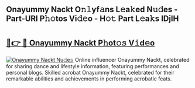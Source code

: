 ## Onayummy Nackt O𝚗𝚕yf𝚊ns L𝚎a𝚔ed N𝚞𝚍es - Part-URI P𝚑𝚘tos Vi𝚍𝚎o - H𝚘𝚝 Part L𝚎a𝚔s IDjlH

# <h2><a href="http://kf4i5a.oniu.top/?m=Onayummy+Nackt">🔗👉 🔴 Onayummy Nackt P𝚑ot𝚘𝚜 V𝚒d𝚎o</a></h2>

[![Onayummy Nackt Nu𝚍e𝚜](https://i.imgur.com/0qMVB7G.gif)](http://kf4i5a.oniu.top/?m=Onayummy+Nackt)
Online influencer Onayummy Nackt, celebrated for sharing dance and lifestyle information, featuring performances and personal blogs. Skilled acrobat Onayummy Nackt, celebrated for their remarkable abilities and achievements in performing acrobatic feats.  
